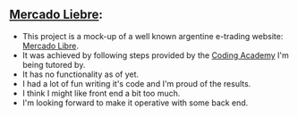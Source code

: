 [Mercado Liebre](https://mercado-liebre-smg.herokuapp.com/):
---
- This project is a mock-up of a well known argentine e-trading website: [Mercado Libre](https://www.mercadolibre.com.ar/).  
- It was achieved by following steps provided by the [Coding Academy](https://www.digitalhouse.com/) I'm being tutored by.  
- It has no functionality as of yet.  
- I had a lot of fun writing it's code and I'm proud of the results.  
- I think I might like front end a bit too much.  
- I'm looking forward to make it operative with some back end.  
